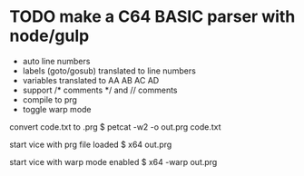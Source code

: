 # TODO make a C64 BASIC parser with node/gulp

- auto line numbers
- labels (goto/gosub) translated to line numbers
- variables translated to AA AB AC AD
- support /* comments */ and // comments
- compile to prg
- toggle warp mode


convert code.txt to .prg
$ petcat -w2 -o out.prg code.txt

start vice with prg file loaded
$ x64 out.prg

start vice with warp mode enabled
$ x64 -warp out.prg
